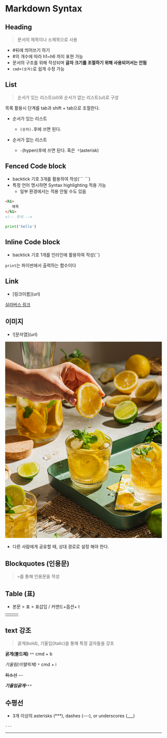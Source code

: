 # Markdown Syntax



## Heading

> 문서의 제목이나 소제목으로 사용

- #뒤에 띄어쓰기 하기
- #의 개수에 따라 h1~h6 까지 표현 가능
- 문서의 구조를 위해 작성되며 **글자 크기를 조절하기 위해 사용되어서는 안됨**
- `cmd+(숫자)`로 쉽게 수정 가능



## List

> 순서가 있는 리스트(ol)와 순서가 없는 리스트(ul)로 구성

목록 활용시 단계를 tab과 shift + tab으로 조절한다.

- 순서가 있는 리스트
  - `(숫자).`후에 쓰면 된다.

- 순서가 없는 리스트
  - `-`(hypen)후에 쓰면 된다. 혹은` *`(asterisk)



## Fenced Code block

- backtick 기호 3개를 활용하여 작성(\``` ```)
- 특정 언어 명시하면 Syntax highlighting 적용 가능
  - 일부 환경에서는 적용 안될 수도 있음

```html
<h1>
   제목
</h1>
<!-- 주석 -->
```

```python
print('hello')
```



## Inline Code block

- backtick 기호 1개를 인라인에 활용하여 작성(``)

`print`는 파이썬에서 출력하는 함수이다



## Link

- [링크이름\](url)

[실라버스 링크](https://syllaverse.com/courses/3)



## 이미지

- ![문자열\](url)

![lemon](markdown.assets/svitlana.jpg)

- 다른 사람에게 공유할 때, 상대 경로로 설정 해야 한다.



## Blockquotes (인용문)

> `>`를 통해 인용문을 작성



## Table (표)

- 본문 > 표 > 표삽입 / 커맨드+옵션+ t

|      |      |      |
| ---- | ---- | ---- |
|      |      |      |



## text 강조

> 굵게(bold), 기울임(Italic)을 통해 특정 글자들을 강조

**굵게(볼드체)** `**`  cmd + b

*기울림(이탤릭체)* `*` cmd + i

~~취소선~~ `~~`

***기울임굵게***`***`



## 수평선

- 3개 이상의 asterisks (***), dashes (---), or underscores (___)

`---`



---

